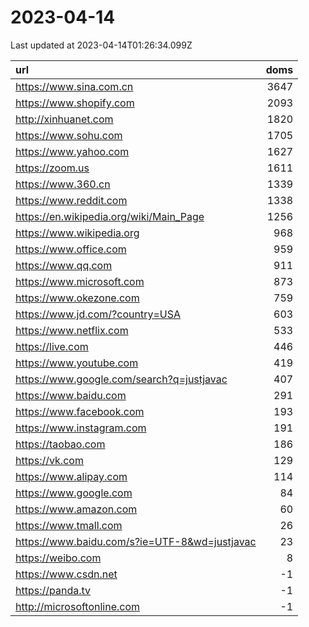 # 2023-04-14

<!-- BEGIN -->
Last updated at 2023-04-14T01:26:34.099Z

url | doms
:- | -:
https://www.sina.com.cn | 3647
https://www.shopify.com | 2093
http://xinhuanet.com | 1820
https://www.sohu.com | 1705
https://www.yahoo.com | 1627
https://zoom.us | 1611
https://www.360.cn | 1339
https://www.reddit.com | 1338
https://en.wikipedia.org/wiki/Main_Page | 1256
https://www.wikipedia.org | 968
https://www.office.com | 959
https://www.qq.com | 911
https://www.microsoft.com | 873
https://www.okezone.com | 759
https://www.jd.com/?country=USA | 603
https://www.netflix.com | 533
https://live.com | 446
https://www.youtube.com | 419
https://www.google.com/search?q=justjavac | 407
https://www.baidu.com | 291
https://www.facebook.com | 193
https://www.instagram.com | 191
https://taobao.com | 186
https://vk.com | 129
https://www.alipay.com | 114
https://www.google.com | 84
https://www.amazon.com | 60
https://www.tmall.com | 26
https://www.baidu.com/s?ie=UTF-8&wd=justjavac | 23
https://weibo.com | 8
https://www.csdn.net | -1
https://panda.tv | -1
http://microsoftonline.com | -1
<!-- END -->
